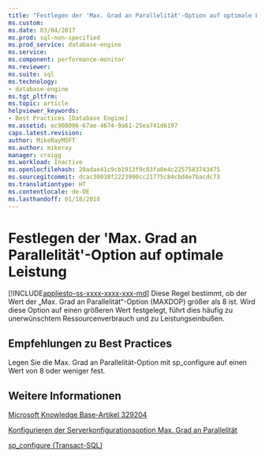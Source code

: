 ```yaml
---
title: "Festlegen der 'Max. Grad an Parallelität'-Option auf optimale Leistung | Microsoft-Dokumentation"
ms.custom: 
ms.date: 03/04/2017
ms.prod: sql-non-specified
ms.prod_service: database-engine
ms.service: 
ms.component: performance-monitor
ms.reviewer: 
ms.suite: sql
ms.technology:
- database-engine
ms.tgt_pltfrm: 
ms.topic: article
helpviewer_keywords:
- Best Practices [Database Engine]
ms.assetid: ec908006-67ae-4674-9a61-25ea741d6197
caps.latest.revision: 
author: MikeRayMSFT
ms.author: mikeray
manager: craigg
ms.workload: Inactive
ms.openlocfilehash: 20adae41c9cb1913f9c03fa0e4c2257583743475
ms.sourcegitcommit: dcac30038f2223990cc21775c84cbd4e7bacdc73
ms.translationtype: HT
ms.contentlocale: de-DE
ms.lasthandoff: 01/18/2018
---
```

# <a name="set-the-max-degree-of-parallelism-option-for-optimal-performance"></a>Festlegen der 'Max. Grad an Parallelität'-Option auf optimale Leistung
[!INCLUDE[appliesto-ss-xxxx-xxxx-xxx-md](../../includes/appliesto-ss-xxxx-xxxx-xxx-md.md)] Diese Regel bestimmt, ob der Wert der „Max. Grad an Parallelität“-Option (MAXDOP) größer als 8 ist. Wird diese Option auf einen größeren Wert festgelegt, führt dies häufig zu unerwünschtem Ressourcenverbrauch und zu Leistungseinbußen.  
  
## <a name="best-practices-recommendations"></a>Empfehlungen zu Best Practices  
 Legen Sie die Max. Grad an Parallelität-Option mit sp_configure auf einen Wert von 8 oder weniger fest.  
  
## <a name="for-more-information"></a>Weitere Informationen  
 [Microsoft Knowledge Base-Artikel 329204](http://go.microsoft.com/fwlink/?linkid=117786)  
  
 [Konfigurieren der Serverkonfigurationsoption Max. Grad an Parallelität](../../database-engine/configure-windows/configure-the-max-degree-of-parallelism-server-configuration-option.md)  
  
 [sp_configure &#40;Transact-SQL&#41;](../../relational-databases/system-stored-procedures/sp-configure-transact-sql.md)  
  
  
